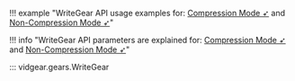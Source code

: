<!--
===============================================
vidgear library source-code is deployed under the Apache 2.0 License:

Copyright (c) 2019 Abhishek Thakur(@abhiTronix) <abhi.una12@gmail.com>

Licensed under the Apache License, Version 2.0 (the "License");
you may not use this file except in compliance with the License.
You may obtain a copy of the License at

   http://www.apache.org/licenses/LICENSE-2.0

Unless required by applicable law or agreed to in writing, software
distributed under the License is distributed on an "AS IS" BASIS,
WITHOUT WARRANTIES OR CONDITIONS OF ANY KIND, either express or implied.
See the License for the specific language governing permissions and
limitations under the License.
===============================================
-->

!!! example "WriteGear API usage examples for: [Compression Mode ➶](../../../gears/writegear/compression/usage/) and [Non-Compression Mode ➶](../../../gears/writegear/non_compression/usage/)"

!!! info "WriteGear API parameters are explained for: [Compression Mode ➶](../../../gears/writegear/compression/params/) and [Non-Compression Mode ➶](../../../gears/writegear/non_compression/params/)"

::: vidgear.gears.WriteGear	
	
    
&nbsp;